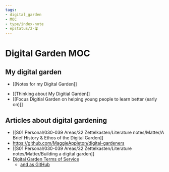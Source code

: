 ```yaml
---
tags: 
- digital_garden
- MOC
- type/index-note
- epstatus/2-🪴
---
```

# Digital Garden MOC

## My digital garden
+ [[Notes for my Digital Garden]]
* [[Thinking about My Digitial Garden]]
* [[Focus Digitial Garden on helping young people to learn better (early on)]]

## Articles about digital gardening
+  [[S01 Personal/030-039 Areas/32 Zettelkasten/Literature notes/Matter/A Brief History & Ethos of the Digital Garden]]
+ https://github.com/MaggieAppleton/digital-gardeners
+ [[S01 Personal/030-039 Areas/32 Zettelkasten/Literature notes/Matter/Building a digital garden]]
+ [Digital Garden Terms of Service](https://www.swyx.io/digital-garden-tos)
	+ [and as GitHub](https://github.com/sw-yx/digital-garden-tos)

